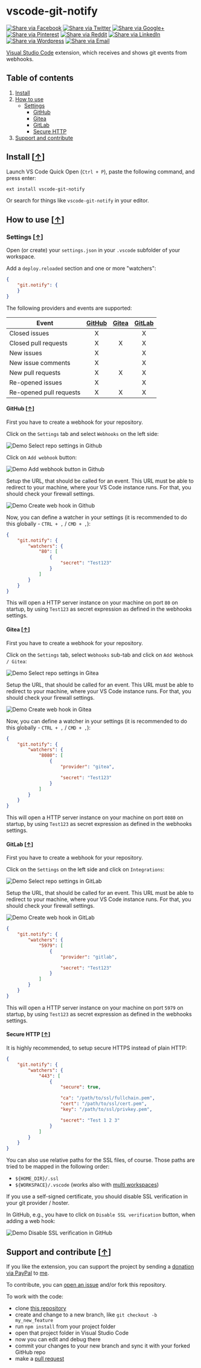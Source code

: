 # vscode-git-notify

[![Share via Facebook](https://raw.githubusercontent.com/mkloubert/vscode-git-notify/master/img/share/Facebook.png)](https://www.facebook.com/sharer/sharer.php?u=https%3A%2F%2Fmarketplace.visualstudio.com%2Fitems%3FitemName%3Dmkloubert.vscode-git-notify&quote=Git%20Notify) [![Share via Twitter](https://raw.githubusercontent.com/mkloubert/vscode-git-notify/master/img/share/Twitter.png)](https://twitter.com/intent/tweet?source=https%3A%2F%2Fmarketplace.visualstudio.com%2Fitems%3FitemName%3Dmkloubert.vscode-git-notify&text=Git%20Notify:%20https%3A%2F%2Fmarketplace.visualstudio.com%2Fitems%3FitemName%3Dmkloubert.vscode-git-notify&via=mjkloubert) [![Share via Google+](https://raw.githubusercontent.com/mkloubert/vscode-git-notify/master/img/share/Google+.png)](https://plus.google.com/share?url=https%3A%2F%2Fmarketplace.visualstudio.com%2Fitems%3FitemName%3Dmkloubert.vscode-git-notify) [![Share via Pinterest](https://raw.githubusercontent.com/mkloubert/vscode-git-notify/master/img/share/Pinterest.png)](http://pinterest.com/pin/create/button/?url=https%3A%2F%2Fmarketplace.visualstudio.com%2Fitems%3FitemName%3Dmkloubert.vscode-git-notify&description=Visual%20Studio%20Code%20extension%2C%20which%20receives%20and%20shows%20git%20events%20from%20webhooks.) [![Share via Reddit](https://raw.githubusercontent.com/mkloubert/vscode-git-notify/master/img/share/Reddit.png)](http://www.reddit.com/submit?url=https%3A%2F%2Fmarketplace.visualstudio.com%2Fitems%3FitemName%3Dmkloubert.vscode-git-notify&title=Git%20Notify) [![Share via LinkedIn](https://raw.githubusercontent.com/mkloubert/vscode-git-notify/master/img/share/LinkedIn.png)](http://www.linkedin.com/shareArticle?mini=true&url=https%3A%2F%2Fmarketplace.visualstudio.com%2Fitems%3FitemName%3Dmkloubert.vscode-git-notify&title=Git%20Notify&summary=Visual%20Studio%20Code%20extension%2C%20which%20receives%20and%20shows%20git%20events%20from%20webhooks.&source=https%3A%2F%2Fmarketplace.visualstudio.com%2Fitems%3FitemName%3Dmkloubert.vscode-git-notify) [![Share via Wordpress](https://raw.githubusercontent.com/mkloubert/vscode-git-notify/master/img/share/Wordpress.png)](http://wordpress.com/press-this.php?u=https%3A%2F%2Fmarketplace.visualstudio.com%2Fitems%3FitemName%3Dmkloubert.vscode-git-notify&quote=Git%20Notify&s=Visual%20Studio%20Code%20extension%2C%20which%20receives%20and%20shows%20git%20events%20from%20webhooks.) [![Share via Email](https://raw.githubusercontent.com/mkloubert/vscode-git-notify/master/img/share/Email.png)](mailto:?subject=Git%20Notify&body=Visual%20Studio%20Code%20extension%2C%20which%20receives%20and%20shows%20git%20events%20from%20webhooks.:%20https%3A%2F%2Fmarketplace.visualstudio.com%2Fitems%3FitemName%3Dmkloubert.vscode-git-notify)


[Visual Studio Code](https://code.visualstudio.com) extension, which receives and shows git events from webhooks.

## Table of contents

1. [Install](#install-)
2. [How to use](#how-to-use-)
   * [Settings](#settings-)
     * [GitHub](#github-)
     * [Gitea](#gitea-)
     * [GitLab](#gitlab-)
     * [Secure HTTP](#secure-http-)
3. [Support and contribute](#support-and-contribute-)

## Install [[&uarr;](#table-of-contents)]

Launch VS Code Quick Open (`Ctrl + P`), paste the following command, and press enter:

```bash
ext install vscode-git-notify
```

Or search for things like `vscode-git-notify` in your editor.

## How to use [[&uarr;](#table-of-contents)]

### Settings [[&uarr;](#how-to-use-)]

Open (or create) your `settings.json` in your `.vscode` subfolder of your workspace.

Add a `deploy.reloaded` section and one or more "watchers":

```json
{
    "git.notify": {
    }
}
```

The following providers and events are supported:

| Event | [GitHub](https://github.com) | [Gitea](https://gitea.io) | [GitLab](https://gitlab.com)
| ---- |:--:|:--:|:--:|
| Closed issues | X | | X |
| Closed pull requests | X | X | X |
| New issues | X | | X |
| New issue comments | X | | X |
| New pull requests | X | X | X |
| Re-opened issues | X | | X |
| Re-opened pull requests | X | X | X |

#### GitHub [[&uarr;](#settings-)]

First you have to create a webhook for your repository.

Click on the `Settings` tab and select `Webhooks` on the left side:

![Demo Select repo settings in Github](https://raw.githubusercontent.com/mkloubert/vscode-git-notify/master/img/github_webhooks_1.png)

Click on `Add webhook` button:

![Demo Add webhook button in Github](https://raw.githubusercontent.com/mkloubert/vscode-git-notify/master/img/github_webhooks_2.png)

Setup the URL, that should be called for an event. This URL must be able to redirect to your machine, where your VS Code instance runs. For that, you should check your firewall settings.

![Demo Create web hook in Github](https://raw.githubusercontent.com/mkloubert/vscode-git-notify/master/img/github_webhooks_3.png)

Now, you can define a watcher in your settings (it is recommended to do this globally - `CTRL + ,` / `CMD + ,`):

```json
{
    "git.notify": {
        "watchers": {
            "80": [
                {
                    "secret": "Test123"
                }
            ]
        }
    }
}
```

This will open a HTTP server instance on your machine on port `80` on startup, by using `Test123` as secret expression as defined in the webhooks settings.

#### Gitea [[&uarr;](#settings-)]

First you have to create a webhook for your repository.

Click on the `Settings` tab, select `Webhooks` sub-tab and click on `Add Webhook / Gitea`:

![Demo Select repo settings in Gitea](https://raw.githubusercontent.com/mkloubert/vscode-git-notify/master/img/gitea_webhooks_1.png)

Setup the URL, that should be called for an event. This URL must be able to redirect to your machine, where your VS Code instance runs. For that, you should check your firewall settings.

![Demo Create web hook in Gitea](https://raw.githubusercontent.com/mkloubert/vscode-git-notify/master/img/gitea_webhooks_2.png)

Now, you can define a watcher in your settings (it is recommended to do this globally - `CTRL + ,` / `CMD + ,`):

```json
{
    "git.notify": {
        "watchers": {
            "8080": [
                {
                    "provider": "gitea",

                    "secret": "Test123"
                }
            ]
        }
    }
}
```

This will open a HTTP server instance on your machine on port `8080` on startup, by using `Test123` as secret expression as defined in the webhooks settings.

#### GitLab [[&uarr;](#settings-)]

First you have to create a webhook for your repository.

Click on the `Settings` on the left side and click on `Integrations`:

![Demo Select repo settings in GitLab](https://raw.githubusercontent.com/mkloubert/vscode-git-notify/master/img/gitlab_webhooks_1.png)

Setup the URL, that should be called for an event. This URL must be able to redirect to your machine, where your VS Code instance runs. For that, you should check your firewall settings.

![Demo Create web hook in GitLab](https://raw.githubusercontent.com/mkloubert/vscode-git-notify/master/img/gitlab_webhooks_2.png)

```json
{
    "git.notify": {
        "watchers": {
            "5979": [
                {
                    "provider": "gitlab",

                    "secret": "Test123"
                }
            ]
        }
    }
}
```

This will open a HTTP server instance on your machine on port `5979` on startup, by using `Test123` as secret expression as defined in the webhooks settings.

#### Secure HTTP [[&uarr;](#settings-)]

It is highly recommended, to setup secure HTTPS instead of plain HTTP:

```json
{
    "git.notify": {
        "watchers": {
            "443": [
                {
                    "secure": true,

                    "ca": "/path/to/ssl/fullchain.pem",
                    "cert": "/path/to/ssl/cert.pem",
                    "key": "/path/to/ssl/privkey.pem",

                    "secret": "Test 1 2 3"
                }
            ]
        }
    }
}
```

You can also use relative paths for the SSL files, of course. Those paths are tried to be mapped in the following order:

* `${HOME_DIR}/.ssl`
* `${WORKSPACE}/.vscode` (works also with [multi workspaces](https://code.visualstudio.com/docs/editor/multi-root-workspaces))

If you use a self-signed certificate, you should disable SSL verification in your git provider / hoster.

In GitHub, e.g., you have to click on `Disable SSL verification` button, when adding a web hook:

![Demo Disable SSL verification in GitHub](https://raw.githubusercontent.com/mkloubert/github-webhook-test/master/img/github_webhooks_4.png)

## Support and contribute [[&uarr;](#table-of-contents)]

If you like the extension, you can support the project by sending a [donation via PayPal](https://paypal.me/MarcelKloubert) to [me](https://github.com/mkloubert).

To contribute, you can [open an issue](https://github.com/mkloubert/vscode-git-notify/issues) and/or fork this repository.

To work with the code:

* clone [this repository](https://github.com/mkloubert/vscode-git-notify)
* create and change to a new branch, like `git checkout -b my_new_feature`
* run `npm install` from your project folder
* open that project folder in Visual Studio Code
* now you can edit and debug there
* commit your changes to your new branch and sync it with your forked GitHub repo
* make a [pull request](https://github.com/mkloubert/vscode-git-notify/pulls)
